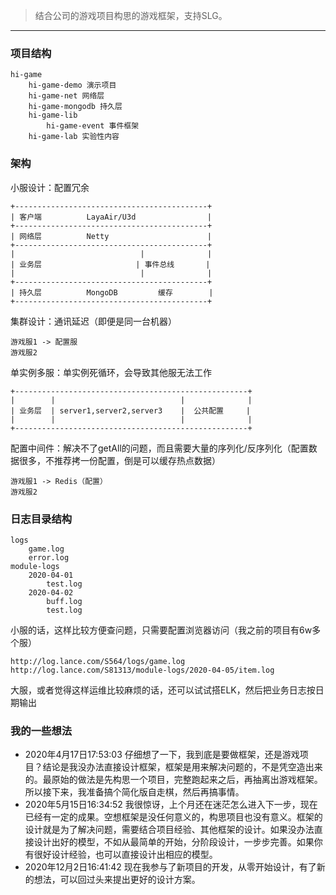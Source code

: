 > 结合公司的游戏项目构思的游戏框架，支持SLG。

---

### 项目结构
```
hi-game
    hi-game-demo 演示项目
    hi-game-net 网络层
    hi-game-mongodb 持久层
    hi-game-lib
        hi-game-event 事件框架
    hi-game-lab 实验性内容
```

### 架构
小服设计：配置冗余
```
+-------------------------------------------+
| 客户端          LayaAir/U3d                |
+-------------------------------------------+
| 网络层          Netty                      |
+-------------------------------------------+
|                            |              |
| 业务层                     | 事件总线       |
|                            |              |
+-------------------------------------------+
| 持久层          MongoDB         缓存        |
+-------------------------------------------+
```

集群设计：通讯延迟（即便是同一台机器）
```
游戏服1 -> 配置服
游戏服2
```

单实例多服：单实例死循环，会导致其他服无法工作
```
+----------------------------------------------------+
|        |                            |              |
| 业务层  | server1,server2,server3    |  公共配置     |
|        |                            |              |
+----------------------------------------------------+
```

配置中间件：解决不了getAll的问题，而且需要大量的序列化/反序列化（配置数据很多，不推荐拷一份配置，倒是可以缓存热点数据）
```
游戏服1 -> Redis（配置）
游戏服2
```

### 日志目录结构
```
logs
    game.log
    error.log
module-logs
    2020-04-01
        test.log
    2020-04-02
        buff.log
        test.log
```

小服的话，这样比较方便查问题，只需要配置浏览器访问（我之前的项目有6w多个服）
```
http://log.lance.com/S564/logs/game.log
http://log.lance.com/S81313/module-logs/2020-04-05/item.log
```

大服，或者觉得这样运维比较麻烦的话，还可以试试搭ELK，然后把业务日志按日期输出

### 我的一些想法
* 2020年4月17日17:53:03 仔细想了一下，我到底是要做框架，还是游戏项目？结论是我没办法直接设计框架，框架是用来解决问题的，不是凭空造出来的。最原始的做法是先构思一个项目，完整跑起来之后，再抽离出游戏框架。所以接下来，我准备搞个简化版自走棋，然后再搞事情。
* 2020年5月15日16:34:52 我很惊讶，上个月还在迷茫怎么进入下一步，现在已经有一定的成果。空想框架是没任何意义的，构思项目也没有意义。框架的设计就是为了解决问题，需要结合项目经验、其他框架的设计。如果没办法直接设计出好的模型，不如从最简单的开始，分阶段设计，一步步完善。如果你有很好设计经验，也可以直接设计出相应的模型。
* 2020年12月2日16:41:42 现在我参与了新项目的开发，从零开始设计，有了新的想法，可以回过头来提出更好的设计方案。